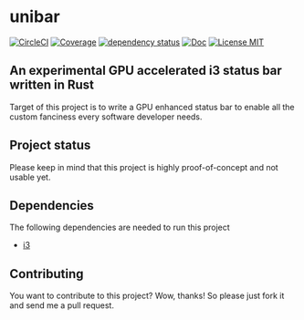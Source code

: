# unibar

[![CircleCI](https://circleci.com/gh/saschagrunert/unibar.svg?style=shield)](https://circleci.com/gh/saschagrunert/unibar)
[![Coverage](https://codecov.io/gh/saschagrunert/unibar/branch/master/graph/badge.svg)](https://codecov.io/gh/saschagrunert/unibar)
[![dependency status](https://deps.rs/repo/github/saschagrunert/unibar/status.svg)](https://deps.rs/repo/github/saschagrunert/unibar)
[![Doc](https://img.shields.io/badge/doc-unibar-orange.svg)](https://saschagrunert.github.io/unibar/doc/unibar/index.html)
[![License MIT](https://img.shields.io/badge/license-MIT-blue.svg)](https://github.com/saschagrunert/unibar/blob/master/LICENSE)

## An experimental GPU accelerated i3 status bar written in Rust

Target of this project is to write a GPU enhanced status bar to enable all the
custom fanciness every software developer needs.

## Project status

Please keep in mind that this project is highly proof-of-concept and not usable
yet.

## Dependencies

The following dependencies are needed to run this project

- [i3](https://i3wm.org)

## Contributing

You want to contribute to this project? Wow, thanks! So please just fork it and
send me a pull request.
